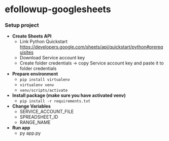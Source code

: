 # efollowup-googlesheets

### Setup project
  - **Create Sheets API**
    - Link Python Quickstart https://developers.google.com/sheets/api/quickstart/python#prerequisites
    - Download Service account key
    - Create folder credentials -> copy Service account key and paste it to folder credentials
  - **Prepare environment**
    - `pip install virtualenv`
    - `virtualenv venv`
    - `venv/scripts/activate`
  - **Install package (make sure you have activated venv)**
    - `pip install -r requirements.txt`
  - **Change Variables**
    - SERVICE_ACCOUNT_FILE
    - SPREADSHEET_ID
    - RANGE_NAME
  - **Run app**
    - py app.py